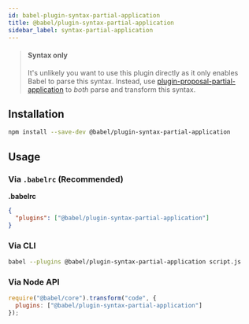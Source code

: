 ```yaml
---
id: babel-plugin-syntax-partial-application
title: @babel/plugin-syntax-partial-application
sidebar_label: syntax-partial-application
---
```


> #### Syntax only
>
> It's unlikely you want to use this plugin directly as it only enables Babel to parse this syntax. Instead, use [plugin-proposal-partial-application](plugin-proposal-partial-application.md) to _both_ parse and transform this syntax.

## Installation

```sh
npm install --save-dev @babel/plugin-syntax-partial-application
```

## Usage

### Via `.babelrc` (Recommended)

**.babelrc**

```json
{
  "plugins": ["@babel/plugin-syntax-partial-application"]
}
```

### Via CLI

```sh
babel --plugins @babel/plugin-syntax-partial-application script.js
```

### Via Node API

```javascript
require("@babel/core").transform("code", {
  plugins: ["@babel/plugin-syntax-partial-application"]
});
```
